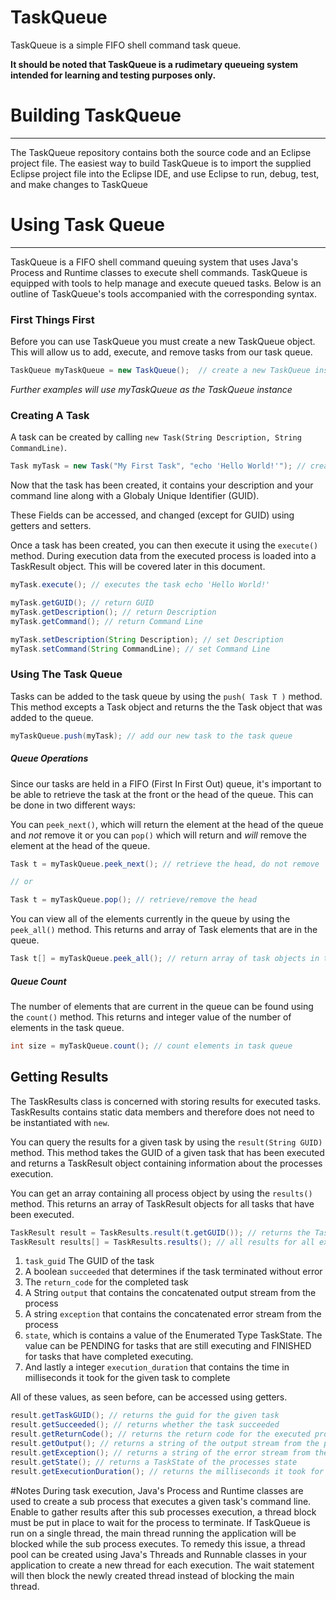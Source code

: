 # TaskQueue
TaskQueue is a simple FIFO shell command task queue.

**It should be noted that TaskQueue is a rudimetary queueing system intended for learning and testing purposes only.**

# Building TaskQueue
---
The TaskQueue repository contains both the source code and an Eclipse project file. 
The easiest way to build TaskQueue is to import the supplied Eclipse project file into the Eclipse IDE, and use Eclipse to run, debug, test, and make changes to TaskQueue

# Using Task Queue
---
TaskQueue is a FIFO shell command queuing system that uses Java's Process and Runtime classes to execute shell commands. TaskQueue is equipped with tools to help manage and execute queued tasks. Below is an outline of TaskQueue's tools accompanied with the corresponding syntax.

### First Things First

Before you can use TaskQueue you must create a new TaskQueue object. This will allow us to add, execute, and remove tasks from our task queue.

```java
TaskQueue myTaskQueue = new TaskQueue();  // create a new TaskQueue instance
```
_Further examples will use myTaskQueue as the TaskQueue instance_

### Creating A Task
A task can be created by calling `new Task(String Description, String CommandLine)`.

```java
Task myTask = new Task("My First Task", "echo 'Hello World!'"); // create a new Task object
```

Now that the task has been created, it contains your description and your command line along with a Globaly Unique Identifier (GUID).

These Fields can be accessed, and changed (except for GUID) using getters and setters.

Once a task has been created, you can then execute it using the `execute()` method. During execution data from the executed process is loaded into a TaskResult object. This will be covered later in this document.

```java
myTask.execute(); // executes the task echo 'Hello World!'
```

```java
myTask.getGUID(); // return GUID
myTask.getDescription(); // return Description
myTask.getCommand(); // return Command Line

myTask.setDescription(String Description); // set Description
myTask.setCommand(String CommandLine); // set Command Line
```

### Using The Task Queue
Tasks can be added to the task queue by using the `push( Task T )` method. This method excepts a Task object and returns the the Task object that was added to the queue.

```java
myTaskQueue.push(myTask); // add our new task to the task queue
```
##### Queue Operations
Since our tasks are held in a FIFO (First In First Out) queue, it's important to be able to retrieve the task at the front or the head of the queue. This can be done in two different ways:

You can `peek_next()`, which will return the element at the head of the queue and *not* remove it or you can `pop()` which will return and *will* remove the element at the head of the queue.

```java
Task t = myTaskQueue.peek_next(); // retrieve the head, do not remove

// or

Task t = myTaskQueue.pop(); // retrieve/remove the head
```

You can view all of the elements currently in the queue by using the `peek_all()` method. This returns and array of Task elements that are in the queue.

```java
Task t[] = myTaskQueue.peek_all(); // return array of task objects in the queue
```

##### Queue Count
The number of elements that are current in the queue can be found using the `count()` method. This returns and integer value of the number of elements in the task queue.

```java
int size = myTaskQueue.count(); // count elements in task queue
```
## Getting Results
The TaskResults class is concerned with storing results for executed tasks. TaskResults contains static data members and therefore does not need to be instantiated with `new`.

You can query the results for a given task by using the `result(String GUID)` method. This method takes the GUID of a given task that has been executed and returns a TaskResult object containing information about the processes execution.

You can get an array containing all process object by using the `results()` method. This returns an array of TaskResult objects for all tasks that have been executed.

```java
TaskResult result = TaskResults.result(t.getGUID()); // returns the TaskResult object for task T
TaskResult results[] = TaskResults.results(); // all results for all executed tasks
```

1. `task_guid` The GUID of the task
2. A boolean `succeeded` that determines if the task terminated without error
3. The `return_code` for the completed task
4. A String `output` that contains the concatenated output stream from the process
5. A string `exception` that contains the concatenated error stream from the process
6. `state`, which is contains a value of the Enumerated Type TaskState. The value can be PENDING for tasks that are still executing and FINISHED for tasks that have completed executing.
7. And lastly a integer `execution_duration` that contains the time in milliseconds it took for the given task to complete

All of these values, as seen before, can be accessed using getters.

```java
result.getTaskGUID(); // returns the guid for the given task
result.getSucceeded(); // returns whether the task succeeded
result.getReturnCode(); // returns the return code for the executed process
result.getOutput(); // returns a string of the output stream from the process
result.getException(); // returns a string of the error stream from the process
result.getState(); // returns a TaskState of the processes state
result.getExecutionDuration(); // returns the milliseconds it took for the process to execute
```

#Notes
During task execution, Java's Process and Runtime classes are used to create a sub process that executes a given task's command line. Enable to gather results after this sub processes execution, a thread block must be put in place to wait for the process to terminate. If TaskQueue is run on a single thread, the main thread running the application will be blocked while the sub process executes. To remedy this issue, a thread pool can be created using Java's Threads and Runnable classes in your application to create a new thread for each execution. The wait statement will then block the newly created thread instead of blocking the main thread.
